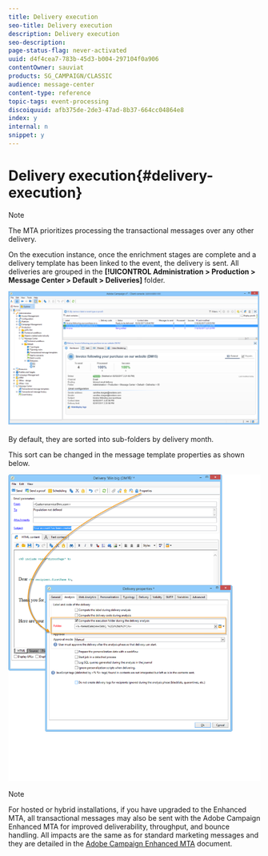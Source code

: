 ```yaml
---
title: Delivery execution
seo-title: Delivery execution
description: Delivery execution
seo-description: 
page-status-flag: never-activated
uuid: d4f4cea7-783b-45d3-b004-297104f0a906
contentOwner: sauviat
products: SG_CAMPAIGN/CLASSIC
audience: message-center
content-type: reference
topic-tags: event-processing
discoiquuid: afb375de-2de3-47ad-8b37-664cc04864e8
index: y
internal: n
snippet: y
---
```


# Delivery execution{#delivery-execution}

>[!NOTE]
>
>The MTA prioritizes processing the transactional messages over any other delivery.

On the execution instance, once the enrichment stages are complete and a delivery template has been linked to the event, the delivery is sent. All deliveries are grouped in the **[!UICONTROL Administration > Production > Message Center > Default > Deliveries]** folder. 

![](assets/messagecenter_deliveries_execinstances_001.png)

By default, they are sorted into sub-folders by delivery month.

This sort can be changed in the message template properties as shown below.

![](assets/messagecenter_deliveries_properties_001.png)

>[!NOTE]
>
>For hosted or hybrid installations, if you have upgraded to the Enhanced MTA, all transactional messages may also be sent with the Adobe Campaign Enhanced MTA for improved deliverability, throughput, and bounce handling. All impacts are the same as for standard marketing messages and they are detailed in the [Adobe Campaign Enhanced MTA](https://helpx.adobe.com/campaign/kb/campaign-enhanced-mta.html) document.